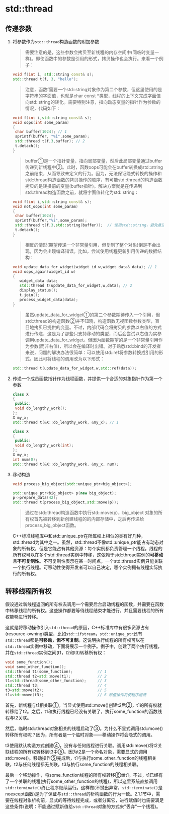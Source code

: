 # std::thread

## 传递参数

1. 将参数作为`std::thread`构造函数的附加参数

   > 需要注意的是，这些参数会拷贝至新线程的内存空间中(同临时变量一样)。即使函数中的参数是引用的形式，拷贝操作也会执行。来看一个例子： 

   ```cpp
   void f(int i, std::string const& s);
   std::thread t(f, 3, "hello");
   ``` 
   
   > 注意，函数f需要一个std::string对象作为第二个参数，但这里使用的是字符串的字面值，也就是char const *类型，线程的上下文完成字面值向std::string的转化。需要特别注意，指向动态变量的指针作为参数的情况，代码如下：

   ```c++
   void f(int i,std::string const& s);
   void oops(int some_param)
   {
    char buffer[1024]; // 1
    sprintf(buffer, "%i",some_param);
    std::thread t(f,3,buffer); // 2
    t.detach();
   }
   ```

   > buffer①是一个指针变量，指向局部变量，然后此局部变量通过buffer传递到新线程中②。此时，函数oops可能会在buffer转换成std::string之前结束，从而导致未定义的行为。因为，无法保证隐式转换的操作和std::thread构造函数的拷贝操作的顺序，有可能std::thread的构造函数拷贝的是转换前的变量(buffer指针)。解决方案就是在传递到std::thread构造函数之前，就将字面值转化为std::string：

   ```cpp
   void f(int i,std::string const& s);
   void not_oops(int some_param)
   {
    char buffer[1024];
    sprintf(buffer,"%i",some_param);
    std::thread t(f,3,std::string(buffer));  // 使用std::string，避免悬空指针
    t.detach();
   }
   ```

   > 相反的情形(期望传递一个非常量引用，但复制了整个对象)倒是不会出现，因为会出现编译错误。比如，尝试使用线程更新引用传递的数据结构：

   ```cpp
   void update_data_for_widget(widget_id w,widget_data& data); // 1
   void oops_again(widget_id w)
   {
      widget_data data;
      std::thread t(update_data_for_widget,w,data); // 2
      display_status();
      t.join();
      process_widget_data(data);
   }
   ```

   > 虽然update_data_for_widget①的第二个参数期待传入一个引用，但std::thread的构造函数②并不知晓，构造函数无视函数参数类型，盲目地拷贝已提供的变量。不过，内部代码会将拷贝的参数以右值的方式进行传递，这是为了那些只支持移动的类型，而后会尝试以右值为实参调用update_data_for_widget。但因为函数期望的是一个非常量引用作为参数(而非右值)，所以会在编译时出错。对于熟悉std::bind的开发者来说，问题的解决办法很简单：可以使用std::ref将参数转换成引用的形式。因此可将线程的调用改为以下形式：

   ```cpp 
   std::thread t(update_data_for_widget,w,std::ref(data));
   ```

2. 传递一个成员函数指针作为线程函数，并提供一个合适的对象指针作为第一个参数
   ```cpp
   class X
   {
    public:
    void do_lengthy_work();
   };
   X my_x;
   std::thread t(&X::do_lengthy_work, &my_x); // 1
   ```

   ```cpp
   class X
   {
    public:
    void do_lengthy_work(int);
   };
   X my_x;
   int num(0);
   std::thread t(&X::do_lengthy_work, &my_x, num);
   ```

3. 移动构造
   
   ```cpp
   void process_big_object(std::unique_ptr<big_object>);

   std::unique_ptr<big_object> p(new big_object);
   p->prepare_data(42);
   std::thread t(process_big_object,std::move(p));
   ```

   > 通过在std::thread构造函数中执行std::move(p)，big_object 对象的所有权首先被转移到新创建线程的的内部存储中，之后再传递给process_big_object函数。

   C++标准线程库中和std::unique_ptr在所属权上相似的类有好几种，std::thread为其中之一。虽然，std::thread不像std::unique_ptr能占有动态对象的所有权，但是它能占有其他资源：每个实例都负责管理一个线程。线程的所有权可以在多个std::thread实例中转移，这依赖于std::thread实例的**可移动**且**不可复制性**。不可复制性表示在某一时间点，一个std::thread实例只能关联一个执行线程。可移动性使得开发者可以自己决定，哪个实例拥有线程实际执行的所有权。

## 转移线程所有权

假设通过新线程返回的所有权去调用一个需要后台启动线程的函数，并需要在函数中转移线程的所有权。这些操作都要等待线程结束才能进行，并且需要线程的所有权能够进行转移。

这就是将移动操作引入`std::thread`的原因，C++标准库中有很多资源占有(resource-owning)类型，比如`std::ifstream`，`std::unique_ptr`还有`std::thread`都是**可移动，但不可复制**。这说明执行线程的所有权可以在`std::thread`实例中移动，下面将展示一个例子。例子中，创建了两个执行线程，并在`std::thread`实例之间(t1，t2和t3)转移所有权：   

```cpp
void some_function();
void some_other_function();
std::thread t1(some_function);           // 1
std::thread t2=std::move(t1);            // 2
t1=std::thread(some_other_function);     // 3
std::thread t3;                          // 4
t3=std::move(t2);                        // 5
t1=std::move(t3);                        // 6 赋值操作将使程序崩溃
```

首先，新线程与t1相关联①。当显式使用std::move()创建t2后②，t1的所有权就转移给了t2。之后，t1和执行线程已经没有关联了，执行some_function的函数线程与t2关联。

然后，临时std::thread对象相关的线程启动了③。为什么不显式调用std::move()转移所有权呢？因为，所有者是一个临时对象——移动操作将会隐式的调用。

t3使用默认构造方式创建④，没有与任何线程进行关联。调用std::move()将t2关联线程的所有权转移到t3中⑤。因为t2是一个命名对象，需要显式的调用std::move()。移动操作⑤完成后，t1与执行some_other_function的线程相关联，t2与任何线程都无关联，t3与执行some_function的线程相关联。

最后一个移动操作，将some_function线程的所有权转移⑥给t1。不过，t1已经有了一个关联的线程(执行some_other_function的线程)，所以这里系统直接调用`std::terminate()`终止程序继续运行。这样做(不抛出异常，`std::terminate()`是noexcept函数)是为了保证与`std::thread`的析构函数的行为一致。2.1.1节中，需要在线程对象析构前，显式的等待线程完成，或者分离它，进行赋值时也需要满足这些条件(说明：不能通过赋新值给`std::thread`对象的方式来"丢弃"一个线程)。